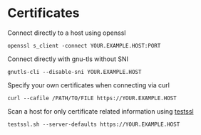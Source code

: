 # Certificates

Connect directly to a host using openssl
```
openssl s_client -connect YOUR.EXAMPLE.HOST:PORT
```
 
Connect directly with gnu-tls without SNI
```
gnutls-cli --disable-sni YOUR.EXAMPLE.HOST
```

Specify your own certificates when connecting via curl
```
curl --cafile /PATH/TO/FILE https://YOUR.EXAMPLE.HOST
```

Scan a host for only certificate related information using [testssl][]
```
testssl.sh --server-defaults https://YOUR.EXAMPLE.HOST
```

[testssl]: https://github.com/drwetter/testssl.sh

